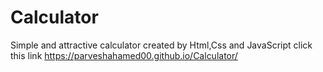 # Calculator

Simple and attractive calculator created by Html,Css and JavaScript click this link https://parveshahamed00.github.io/Calculator/
